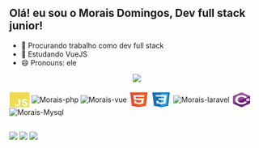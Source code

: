 ## Olá! eu sou o Morais Domingos, Dev full stack junior!

- 🔭 Procurando trabalho como dev full stack
- 🌱 Estudando VueJS
- 😄 Pronouns: ele

<div align="center">
  <a href="https://github.com/moraisdomingos">
  <img height="180em" src="https://github-readme-stats.vercel.app/api?username=moraisdomingos&show_icons=true&theme=tokyonight&include_all_commits=true&count_private=true"/>
  </a>
</div>
  
  <div style="display: inline_block"><br>
  <img align="center" alt="Morais-Js" height="30" width="40" src="https://raw.githubusercontent.com/devicons/devicon/master/icons/javascript/javascript-plain.svg">
  <img align="center" alt="Morais-php" height="50" width="50" src="https://cdn.jsdelivr.net/gh/devicons/devicon/icons/php/php-plain.svg">
  <img align="center" alt="Morais-vue" height="30" width="40" src="https://cdn.jsdelivr.net/gh/devicons/devicon/icons/vuejs/vuejs-original.svg" >
  <img align="center" alt="Morais-HTML" height="30" width="40" src="https://raw.githubusercontent.com/devicons/devicon/master/icons/html5/html5-original.svg">
  <img align="center" alt="Morais-CSS" height="30" width="40" src="https://raw.githubusercontent.com/devicons/devicon/master/icons/css3/css3-original.svg">
  <img align="center" alt="Morais-laravel" height="30" width="40"  src="https://cdn.jsdelivr.net/gh/devicons/devicon/icons/laravel/laravel-plain-wordmark.svg">
  <img align="center" alt="Morais-Csharp" height="30" width="40" src="https://raw.githubusercontent.com/devicons/devicon/master/icons/csharp/csharp-original.svg">
  <img align="center" alt="Morais-Mysql" height="60" width="60"  src="https://cdn.jsdelivr.net/gh/devicons/devicon/icons/mysql/mysql-original-wordmark.svg">
</div>
  
  ##
 <div>
    <a href="https://web.facebook.com/MoraisDomingos.MD" target="_blank"><img src="https://img.shields.io/badge/Facebook-1877F2?style=for-the-badge&logo=facebook&logoColor=white" target="_blank"></a>
    <a href="Moraischingulidomingosmoreno@gmail.com" target="_blank"><img src="https://img.shields.io/badge/Gmail-D14836?style=for-the-badge&logo=gmail&logoColor=white" target="_blank"></a>
    <a href="https://www.linkedin.com/in/morais-domingos-431616217/" target="_blank"><img src="https://img.shields.io/badge/LinkedIn-0077B5?style=for-the-badge&logo=linkedin&logoColor=white" target="_blank"></a>
  </div>
